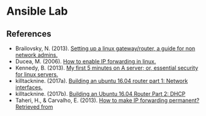 # Ansible Lab

## References

- Brailovsky, N. (2013). [Setting up a linux gateway/router, a guide for non network admins.](https://monoinfinito.wordpress.com/series/setting-up-a-linux-gatewayrouter-a-guide-for-non-network-admins/)
- Ducea, M. (2006). [How to enable IP forwarding in linux.](http://www.ducea.com/2006/08/01/how-to-enable-ip-forwarding-in-linux/)
- Kennedy, B. (2013). [My first 5 minutes on A server; or, essential security for linux servers.](https://plusbryan.com/my-first-5-minutes-on-a-server-or-essential-security-for-linux-servers)
- killtacknine. (2017a). [Building an ubuntu 16.04 router part 1: Network interfaces.](https://killtacknine.com/building-an-ubuntu-16-04-router-part-1-network-interfaces/)
- killtacknine. (2017b). [Building an Ubuntu 16.04 Router Part 2: DHCP](https://killtacknine.com/building-an-ubuntu-16-04-router-part-2-dhcp/)
- Taheri, H., & Carvalho, E. (2013). [How to make IP forwarding permanent? Retrieved from ](https://askubuntu.com/questions/311053/how-to-make-ip-forwarding-permanent)